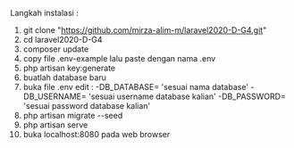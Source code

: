 Langkah instalasi :

  1. git clone "https://github.com/mirza-alim-m/laravel2020-D-G4.git"
  2. cd laravel2020-D-G4
  3. composer update
  4. copy file .env-example lalu paste dengan nama .env
  5. php artisan key:generate
  6. buatlah database baru
  7. buka file .env edit : -DB_DATABASE= 'sesuai nama database' -DB_USERNAME= 'sesuai username database kalian' -DB_PASSWORD= 'sesuai password database kalian'
  8. php artisan migrate --seed 
  9. php artisan serve
  10. buka localhost:8080 pada web browser
